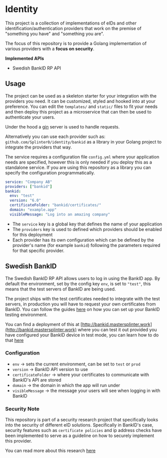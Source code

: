 # Identity

This project is a collection of implementations of eIDs and other identification/authentication providers that work on the premise of "something you have" and "something you are".

The focus of this repository is to provide a Golang implementation of various providers with a **focus on security**.

**Implemented APIs**
- Swedish BankID RP API

## Usage

The project can be used as a skeleton starter for your integration with the providers you need. It can be customized, styled and hooked into at your preference.
You can edit the `templates/` and `static/` files to fit your needs and then deploy this project as a microservice that can then be used to authenticate your users.

Under the hood a [gin](https://github.com/gin-gonic/gin) server is used to handle requests.

Alternatively you can use each provider such as: `github.com/Splinter0/identity/bankid` as a library in your Golang project to integrate the providers that way.

The service requires a configuration file `config.yml` where your application needs are specified, however this is only needed if you deploy this as a standalone service. If you are using this repository as a library you can specify the configuration programmatically.

```yml
service: "Company AB"
providers: ["bankid"]
bankid:
  env: "test"
  version: "6.0"
  certificateFolder: "bankid/certificates/"
  domain: "example.app"
  visibleMessage: "Log into an amazing company"
```

- The `service` key is a global key that defines the name of your application
- The `providers` key is used to defined which providers should be enabled for this deployment
- Each provider has its own configuration which can be defined by the provider's name (for example `bankid`) following the parameters required for that specific provider.

## Swedish BankID

The Swedish BankID RP API allows users to log in using the BankID app. By default the environment, set by the config key `env`, is set to `"test"`, this means that the test servers of BankID are being used.

The project ships with the test certificates needed to integrate with the test servers, in production you will have to request your own certificates from BankID. You can follow the guides [here](https://www.bankid.com/utvecklare/test) on how you can set up your BankID testing environment.

You can find a deployment of this at [http://bankid.mastersplinter.work](http://bankid.mastersplinter.work) where you can test it out provided you have configured your BankID device in test mode, you can learn how to do that [here](https://www.bankid.com/en/utvecklare/test/skaffa-testbankid/testbankid-konfiguration)

### Configuration

- `env` -> sets the current environment, can be set to `test` or `prod`
- `version` -> BankID API version to use
- `certificateFolder` -> where your certificates to communicate with BankID's API are stored
- `domain` -> the domain in which the app will run under
- `visibleMessage` -> the message your users will see when logging in with BankID

### Security Note

This repository is part of a security research project that specifically looks into the security of different eID solutions. Specifically in BankID's case, security features such as `certificate policies` and ip address checks have been implemented to serve as a guideline on how to securely implement this provider.

You can read more about this research [here](https://mastersplinter.work/research/bankid/)